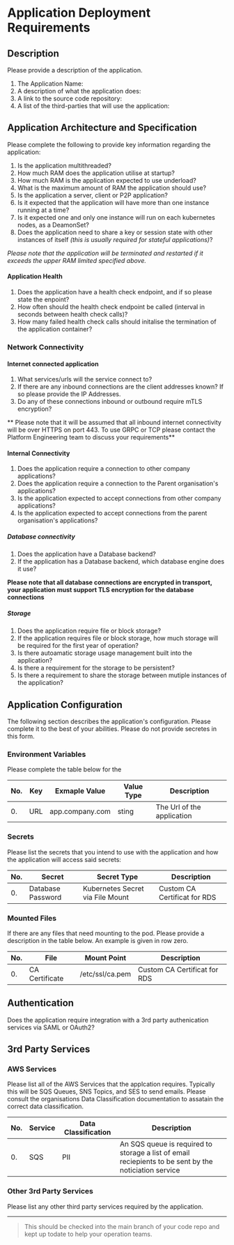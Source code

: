# Application Deployment Requirements

## Description
Please provide a description of the application.
1. The Application Name: 
2. A description of what the application does: 
3. A link to the source code repository:
4. A list of the third-parties that will use the application:

## Application Architecture and Specification
Please complete the following to provide key information regarding the application:

1. Is the application multithreaded?
2. How much RAM does the application utilise at startup?
3. How much RAM is the application expected to use underload?
4. What is the maximum amount of RAM the application should use?
5. Is the application a server, client or P2P application?
6. Is it expected that the application will have more than one instance running at a time?
7. Is it expected one and only one instance will run on each kubernetes nodes, as a DeamonSet?
8. Does the application need to share a key or session state with other instances of itself _(this is usually required for stateful applications)_?

_Please note that the application will be terminated and restarted if it exceeds the upper RAM limited specified above._

#### Application Health
1. Does the application have a health check endpoint, and if so please state the enpoint?
2. How often should the health check endpoint be called (interval in seconds between health check calls)?
3. How many failed health check calls should initalise the termination of the application container?

### Network Connectivity 

#### Internet connected application

1. What services/urls will the service connect to?
2. If there are any inbound connections are the client addresses known? If so please provide the IP Addresses.
3. Do any of these connections inbound or outbound require mTLS encryption?

** Please note that it will be assumed that all inbound internet connectivity will be over HTTPS on port 443. To use GRPC or TCP please contact the Platform Engineering team to discuss your requirements**

#### Internal Connectivity
1. Does the application require a connection to other company applications?
2. Does the application require a connection to the Parent organisation's applications?
3. Is the application expected to accept connections from other company applications?
4. Is the application expected to accept connections from the parent organisation's applications?

##### Database connectivity
1. Does the application have a Database backend?
2. If the application has a Database backend, which database engine does it use?

**Please note that all database connections are encrypted in transport, your application must support TLS encryption for the database connections**

##### Storage
1. Does the application require file or block storage?
2. If the application requires file or block storage, how much storage will be required for the first year of operation?
3. Is there autoamatic storage usage management built into the application?
4. Is there a requirement for the storage to be persistent? 
5. Is there a requirement to share the storage between mutiple instances of the application?


## Application Configuration
The following section describes the application's configuration. Please complete it to the best of your abilities. Please do not provide secretes in this form.

### Environment Variables
Please complete the table below for the 

| No. | Key   | Exmaple Value   | Value Type | Description                |
| --- | ----- | --------------- | ---------- | -------------------------- |
| 0.  | URL   | app.company.com | sting      | The Url of the application |

### Secrets
Please list the secrets that you intend to use with the application and how the application will access said secrets:

| No. | Secret            | Secret Type                      | Description                  |
| --- | ----------------  | -------------------------------- | ---------------------------- |  
| 0.  | Database Password | Kubernetes Secret via File Mount | Custom CA Certificat for RDS |


### Mounted Files
If there are any files that need mounting to the pod. Please provide a description in the table below. An example is given in row zero.

| No. | File           | Mount Point     | Description                  |
| --- | -------------- | --------------- | ---------------------------- |  
| 0.  | CA Certificate | /etc/ssl/ca.pem | Custom CA Certificat for RDS |


## Authentication
Does the application require integration with a 3rd party authenication services via SAML or OAuth2?

## 3rd Party Services

### AWS Services
Please list all of the AWS Services that the applcation requires. Typically this will be SQS Queues, SNS Topics, and SES to send emails. Please consult the organisations Data Classification documentation to assatain the correct data classification.


| No. | Service   | Data Classification   |  Description                |
| --- | --------- | -------------------   |  -------------------------- |
| 0.  | SQS       | PII                   |  An SQS queue is required to storage a list of email reciepients to be sent by the noticiation service |

### Other 3rd Party Services
Please list any other third party services required by the application. 


<p>

---

> This should be checked into the main branch of your code repo and kept up todate to help your operation teams.
